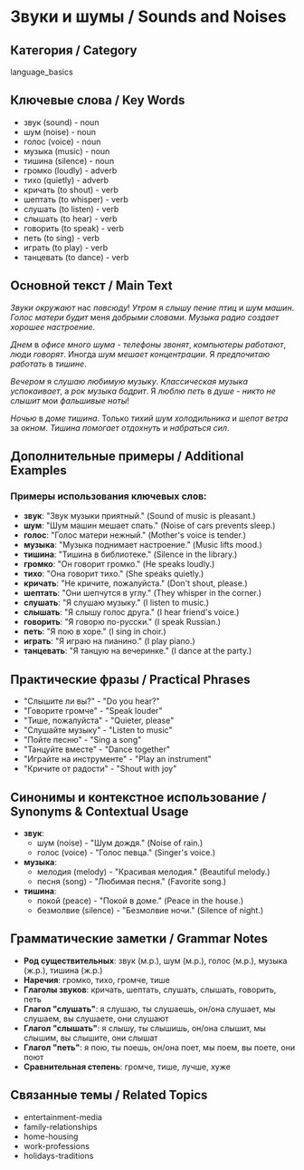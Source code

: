 # Звуки и шумы / Sounds and Noises

## Категория / Category
language_basics


## Ключевые слова / Key Words
- звук (sound) - noun
- шум (noise) - noun
- голос (voice) - noun
- музыка (music) - noun
- тишина (silence) - noun
- громко (loudly) - adverb
- тихо (quietly) - adverb
- кричать (to shout) - verb
- шептать (to whisper) - verb
- слушать (to listen) - verb
- слышать (to hear) - verb
- говорить (to speak) - verb
- петь (to sing) - verb
- играть (to play) - verb
- танцевать (to dance) - verb

## Основной текст / Main Text

*Звуки* *окружают* нас *повсюду*! *Утром* я *слышу* *пение* *птиц* и *шум* *машин*. *Голос* *матери* *будит* меня *добрыми* *словами*. *Музыка* *радио* *создает* *хорошее* *настроение*.

*Днем* в *офисе* *много* *шума* - *телефоны* *звонят*, *компьютеры* *работают*, *люди* *говорят*. Иногда *шум* *мешает* *концентрации*. Я *предпочитаю* *работать* в *тишине*.

*Вечером* я *слушаю* *любимую* *музыку*. *Классическая* *музыка* *успокаивает*, а *рок* *музыка* *бодрит*. Я *люблю* *петь* в *душе* - *никто* *не* *слышит* мои *фальшивые* *ноты*!

*Ночью* в *доме* *тишина*. Только *тихий* *шум* *холодильника* и *шепот* *ветра* за *окном*. *Тишина* *помогает* *отдохнуть* и *набраться* *сил*.

## Дополнительные примеры / Additional Examples

### Примеры использования ключевых слов:
- **звук**: "Звук музыки приятный." (Sound of music is pleasant.)
- **шум**: "Шум машин мешает спать." (Noise of cars prevents sleep.)
- **голос**: "Голос матери нежный." (Mother's voice is tender.)
- **музыка**: "Музыка поднимает настроение." (Music lifts mood.)
- **тишина**: "Тишина в библиотеке." (Silence in the library.)
- **громко**: "Он говорит громко." (He speaks loudly.)
- **тихо**: "Она говорит тихо." (She speaks quietly.)
- **кричать**: "Не кричите, пожалуйста." (Don't shout, please.)
- **шептать**: "Они шепчутся в углу." (They whisper in the corner.)
- **слушать**: "Я слушаю музыку." (I listen to music.)
- **слышать**: "Я слышу голос друга." (I hear friend's voice.)
- **говорить**: "Я говорю по-русски." (I speak Russian.)
- **петь**: "Я пою в хоре." (I sing in choir.)
- **играть**: "Я играю на пианино." (I play piano.)
- **танцевать**: "Я танцую на вечеринке." (I dance at the party.)

## Практические фразы / Practical Phrases

- "Слышите ли вы?" - "Do you hear?"
- "Говорите громче" - "Speak louder"
- "Тише, пожалуйста" - "Quieter, please"
- "Слушайте музыку" - "Listen to music"
- "Пойте песню" - "Sing a song"
- "Танцуйте вместе" - "Dance together"
- "Играйте на инструменте" - "Play an instrument"
- "Кричите от радости" - "Shout with joy"

## Синонимы и контекстное использование / Synonyms & Contextual Usage

- **звук**: 
  - шум (noise) - "Шум дождя." (Noise of rain.)
  - голос (voice) - "Голос певца." (Singer's voice.)
- **музыка**: 
  - мелодия (melody) - "Красивая мелодия." (Beautiful melody.)
  - песня (song) - "Любимая песня." (Favorite song.)
- **тишина**: 
  - покой (peace) - "Покой в доме." (Peace in the house.)
  - безмолвие (silence) - "Безмолвие ночи." (Silence of night.)

## Грамматические заметки / Grammar Notes

- **Род существительных**: звук (м.р.), шум (м.р.), голос (м.р.), музыка (ж.р.), тишина (ж.р.)
- **Наречия**: громко, тихо, громче, тише
- **Глаголы звуков**: кричать, шептать, слушать, слышать, говорить, петь
- **Глагол "слушать"**: я слушаю, ты слушаешь, он/она слушает, мы слушаем, вы слушаете, они слушают
- **Глагол "слышать"**: я слышу, ты слышишь, он/она слышит, мы слышим, вы слышите, они слышат
- **Глагол "петь"**: я пою, ты поешь, он/она поет, мы поем, вы поете, они поют
- **Сравнительная степень**: громче, тише, лучше, хуже

## Связанные темы / Related Topics

- entertainment-media
- family-relationships
- home-housing
- work-professions
- holidays-traditions

